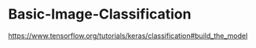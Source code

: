 # Basic-Image-Classification


https://www.tensorflow.org/tutorials/keras/classification#build_the_model
